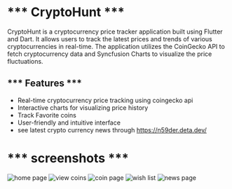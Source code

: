 # *** CryptoHunt ***

CryptoHunt is a cryptocurrency price tracker application built using Flutter and Dart. It allows users to track the latest prices and trends of various cryptocurrencies in real-time. The application utilizes the CoinGecko API to fetch cryptocurrency data and Syncfusion Charts to visualize the price fluctuations.

## *** Features ***
* Real-time cryptocurrency price tracking using coingecko api
* Interactive charts for visualizing price history
* Track Favorite coins 
* User-friendly and intuitive interface
* see latest crypto currency news through https://n59der.deta.dev/

# *** screenshots ***

![home page](./screenshots/home_page.jpeg)
![view coins](./screenshots/view_coin.jpeg)
![coin page](./screenshots/coin_page.jpeg)
![wish list](./screenshots/wishlist_page.jpeg)
![news page](./screenshots/news_page.jpeg)
